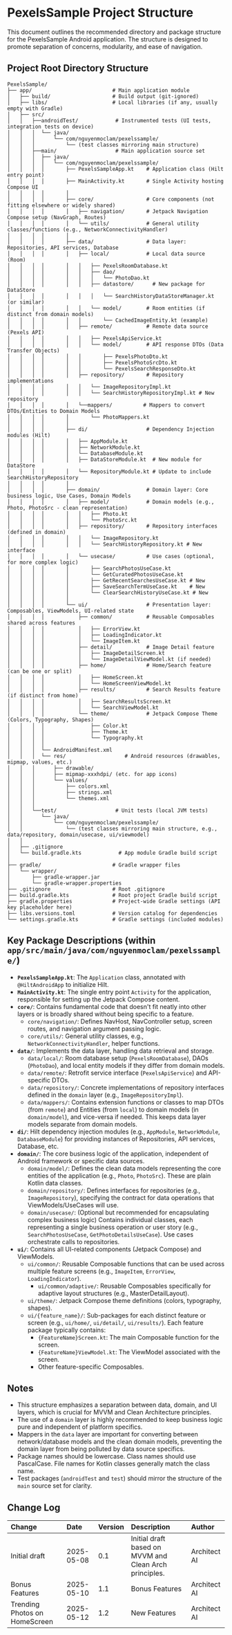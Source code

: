 
# PexelsSample Project Structure

This document outlines the recommended directory and package structure for the PexelsSample Android application. The structure is designed to promote separation of concerns, modularity, and ease of navigation.

## Project Root Directory Structure

```plaintext
PexelsSample/
├── app/                          # Main application module
│   ├── build/                    # Build output (git-ignored)
│   ├── libs/                     # Local libraries (if any, usually empty with Gradle)
│   ├── src/
│   │   ├──androidTest/            # Instrumented tests (UI tests, integration tests on device)
│   │   │  └── java/
│   │   │      └── com/nguyenmoclam/pexelssample/
│   │   │          └── (test classes mirroring main structure)
│   │   ├──main/                   # Main application source set
│   │   │  ├── java/
│   │   │  │   └── com/nguyenmoclam/pexelssample/
│   │   │  │       ├── PexelsSampleApp.kt    # Application class (Hilt entry point)
│   │   │  │       ├── MainActivity.kt       # Single Activity hosting Compose UI
│   │   │  │       │
│   │   │  │       ├── core/                 # Core components (not fitting elsewhere or widely shared)
│   │   │  │       │   ├── navigation/       # Jetpack Navigation Compose setup (NavGraph, Routes)
│   │   │  │       │   └── utils/            # General utility classes/functions (e.g., NetworkConnectivityHandler)
│   │   │  │       │
│   │   │  │       ├── data/                 # Data layer: Repositories, API services, Database
│   │   │  │       │   ├── local/            # Local data source (Room)
│   │   │  │       │   │   ├── PexelsRoomDatabase.kt
│   │   │  │       │   │   ├── dao/
│   │   │  │       │   │   │   └── PhotoDao.kt
│   │   │  │       │   │   ├── datastore/      # New package for DataStore
│   │   │  │       │   │   │   └── SearchHistoryDataStoreManager.kt (or similar)
│   │   │  │       │   │   └── model/        # Room entities (if distinct from domain models)
│   │   │  │       │   │       └── CachedImageEntity.kt (example)
│   │   │  │       │   ├── remote/           # Remote data source (Pexels API)
│   │   │  │       │   │   ├── PexelsApiService.kt
│   │   │  │       │   │   └── model/        # API response DTOs (Data Transfer Objects)
│   │   │  │       │   │       ├── PexelsPhotoDto.kt
│   │   │  │       │   │       ├── PexelsPhotoSrcDto.kt
│   │   │  │       │   │       └── PexelsSearchResponseDto.kt
│   │   │  │       │   ├── repository/       # Repository implementations
│   │   │  │       │   │   └── ImageRepositoryImpl.kt
│   │   │  │       │   │   └── SearchHistoryRepositoryImpl.kt # New repository
│   │   │  │       │   └──mappers/          # Mappers to convert DTOs/Entities to Domain Models
│   │   │  │       │       └── PhotoMappers.kt
│   │   │  │       │
│   │   │  │       ├── di/                   # Dependency Injection modules (Hilt)
│   │   │  │       │   ├── AppModule.kt
│   │   │  │       │   ├── NetworkModule.kt
│   │   │  │       │   └── DatabaseModule.kt
│   │   │  │       │   ├── DataStoreModule.kt  # New module for DataStore
│   │   │  │       │   └── RepositoryModule.kt # Update to include SearchHistoryRepository
│   │   │  │       │
│   │   │  │       ├── domain/               # Domain layer: Core business logic, Use Cases, Domain Models
│   │   │  │       │   ├── model/            # Domain models (e.g., Photo, PhotoSrc - clean representation)
│   │   │  │       │   │   ├── Photo.kt
│   │   │  │       │   │   └── PhotoSrc.kt
│   │   │  │       │   ├── repository/       # Repository interfaces (defined in domain)
│   │   │  │       │   │   └── ImageRepository.kt
│   │   │  │       │   │   └── SearchHistoryRepository.kt # New interface
│   │   │  │       │   └── usecase/          # Use cases (optional, for more complex logic)
│   │   │  │       │       ├── SearchPhotosUseCase.kt
│   │   │  │       │       └── GetCuratedPhotosUseCase.kt
│   │   │  │       │       ├── GetRecentSearchesUseCase.kt # New
│   │   │  │       │       ├── SaveSearchTermUseCase.kt    # New
│   │   │  │       │       └── ClearSearchHistoryUseCase.kt # New
│   │   │  │       │
│   │   │  │       └── ui/                   # Presentation layer: Composables, ViewModels, UI-related state
│   │   │  │           ├── common/           # Reusable Composables shared across features
│   │   │  │           │   ├── ErrorView.kt
│   │   │  │           │   ├── LoadingIndicator.kt
│   │   │  │           │   └── ImageItem.kt
│   │   │  │           ├── detail/           # Image Detail feature
│   │   │  │           │   ├── ImageDetailScreen.kt
│   │   │  │           │   └── ImageDetailViewModel.kt (if needed)
│   │   │  │           ├── home/             # Home/Search feature (can be one or split)
│   │   │  │           │   ├── HomeScreen.kt
│   │   │  │           │   └── HomeScreenViewModel.kt
│   │   │  │           ├── results/          # Search Results feature (if distinct from home)
│   │   │  │           │   ├── SearchResultsScreen.kt
│   │   │  │           │   └── SearchViewModel.kt
│   │   │  │           └── theme/            # Jetpack Compose Theme (Colors, Typography, Shapes)
│   │   │  │               ├── Color.kt
│   │   │  │               ├── Theme.kt
│   │   │  │               └── Typography.kt
│   │   │  │
│   │   │  └── AndroidManifest.xml
│   │   │  └── res/                   # Android resources (drawables, mipmap, values, etc.)
│   │   │      ├── drawable/
│   │   │      ├── mipmap-xxxhdpi/ (etc. for app icons)
│   │   │      └── values/
│   │   │          ├── colors.xml
│   │   │          ├── strings.xml
│   │   │          └── themes.xml
│   │   │
│   │   └──test/                   # Unit tests (local JVM tests)
│   │      └── java/
│   │          └── com/nguyenmoclam/pexelssample/
│   │              └── (test classes mirroring main structure, e.g., data/repository, domain/usecase, ui/viewmodel)
│   │
│   ├── .gitignore
│   └── build.gradle.kts            # App module Gradle build script
│
├── gradle/                       # Gradle wrapper files
│   └── wrapper/
│       ├── gradle-wrapper.jar
│       └── gradle-wrapper.properties
├── .gitignore                    # Root .gitignore
├── build.gradle.kts              # Root project Gradle build script
├── gradle.properties             # Project-wide Gradle settings (API key placeholder here)
├── libs.versions.toml            # Version catalog for dependencies
└── settings.gradle.kts           # Gradle settings (included modules)
```

## Key Package Descriptions (within `app/src/main/java/com/nguyenmoclam/pexelssample/`)

* **`PexelsSampleApp.kt`**: The `Application` class, annotated with `@HiltAndroidApp` to initialize Hilt.
* **`MainActivity.kt`**: The single entry point `Activity` for the application, responsible for setting up the Jetpack Compose content.
* **`core/`**: Contains fundamental code that doesn't fit neatly into other layers or is broadly shared without being specific to a feature.
    * `core/navigation/`: Defines NavHost, NavController setup, screen routes, and navigation argument passing logic.
    * `core/utils/`: General utility classes, e.g., `NetworkConnectivityHandler`, helper functions.
* **`data/`**: Implements the data layer, handling data retrieval and storage.
    * `data/local/`: Room database setup (`PexelsRoomDatabase`), DAOs (`PhotoDao`), and local entity models if they differ from domain models.
    * `data/remote/`: Retrofit service interface (`PexelsApiService`) and API-specific DTOs.
    * `data/repository/`: Concrete implementations of repository interfaces defined in the `domain` layer (e.g., `ImageRepositoryImpl`).
    * `data/mappers/`: Contains extension functions or classes to map DTOs (from `remote`) and Entities (from `local`) to domain models (in `domain/model`), and vice-versa if needed. This keeps data layer models separate from domain models.
* **`di/`**: Hilt dependency injection modules (e.g., `AppModule`, `NetworkModule`, `DatabaseModule`) for providing instances of Repositories, API services, Database, etc.
* **`domain/`**: The core business logic of the application, independent of Android framework or specific data sources.
    * `domain/model/`: Defines the clean data models representing the core entities of the application (e.g., `Photo`, `PhotoSrc`). These are plain Kotlin data classes.
    * `domain/repository/`: Defines interfaces for repositories (e.g., `ImageRepository`), specifying the contract for data operations that ViewModels/UseCases will use.
    * `domain/usecase/`: (Optional but recommended for encapsulating complex business logic) Contains individual classes, each representing a single business operation or user story (e.g., `SearchPhotosUseCase`, `GetPhotoDetailsUseCase`). Use cases orchestrate calls to repositories.
* **`ui/`**: Contains all UI-related components (Jetpack Compose) and ViewModels.
    * `ui/common/`: Reusable Composable functions that can be used across multiple feature screens (e.g., `ImageItem`, `ErrorView`, `LoadingIndicator`).
        * `ui/common/adaptive/`: Reusable Composables specifically for adaptive layout structures (e.g., MasterDetailLayout).
    * `ui/theme/`: Jetpack Compose theme definitions (colors, typography, shapes).
    * `ui/{feature_name}/`: Sub-packages for each distinct feature or screen (e.g., `ui/home/`, `ui/detail/`, `ui/results/`). Each feature package typically contains:
        * `{FeatureName}Screen.kt`: The main Composable function for the screen.
        * `{FeatureName}ViewModel.kt`: The ViewModel associated with the screen.
        * Other feature-specific Composables.

## Notes

* This structure emphasizes a separation between data, domain, and UI layers, which is crucial for MVVM and Clean Architecture principles.
* The use of a `domain` layer is highly recommended to keep business logic pure and independent of platform specifics.
* Mappers in the `data` layer are important for converting between network/database models and the clean domain models, preventing the domain layer from being polluted by data source specifics.
* Package names should be lowercase. Class names should use PascalCase. File names for Kotlin classes generally match the class name.
* Test packages (`androidTest` and `test`) should mirror the structure of the `main` source set for clarity.

## Change Log

| Change        | Date       | Version | Description                                     | Author     |
| :------------ | :--------- | :------ | :---------------------------------------------- | :--------- |
| Initial draft | 2025-05-08 | 0.1     | Initial draft based on MVVM and Clean Arch principles. | Architect AI |
| Bonus Features | 2025-05-10 | 1.1     | Bonus Features | Architect AI |
| Trending Photos on HomeScreen | 2025-05-12 | 1.2     | New Features                                                                    | Architect AI |

